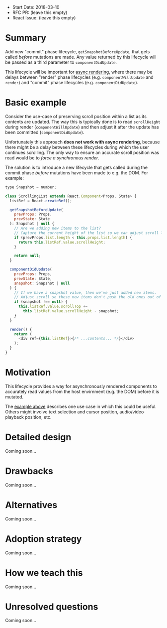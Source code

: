 - Start Date: 2018-03-10
- RFC PR: (leave this empty)
- React Issue: (leave this empty)

# Summary

Add new "commit" phase lifecycle, `getSnapshotBeforeUpdate`, that gets called _before_ mutations are made. Any value returned by this lifecycle will be passed as a third parameter to `componentDidUpdate`.

This lifecycle will be important for [async rendering](https://reactjs.org/blog/2018/03/01/sneak-peek-beyond-react-16.html), where there may be delays between "render" phase lifecycles (e.g. `componentWillUpdate` and `render`) and "commit" phase lifecycles (e.g. `componentDidUpdate`).

# Basic example

Consider the use-case of preserving scroll position within a list as its contents are updated. The way this is typically done is to read `scrollHeight` during render (`componentWillUpdate`) and then adjust it after the update has been committed (`componentDidUpdate`).

Unfortunately this approach **does not work with async rendering**, because there might be a delay between these lifecycles during which the user continues scrolling. The only way to ensure an accurate scroll position was read would be to _force a synchronous render_.

The solution is to introduce a new lifecycle that gets called during the commit phase _before_ mutations have been made to e.g. the DOM. For example:

```js
type Snapshot = number;

class ScrollingList extends React.Component<Props, State> {
  listRef = React.createRef();

  getSnapshotBeforeUpdate(
    prevProps: Props,
    prevState: State
  ): Snapshot | null {
    // Are we adding new items to the list?
    // Capture the current height of the list so we can adjust scroll later.
    if (prevProps.list.length < this.props.list.length) {
      return this.listRef.value.scrollHeight;
    }

    return null;
  }

  componentDidUpdate(
    prevProps: Props,
    prevState: State,
    snapshot: Snapshot | null
  ) {
    // If we have a snapshot value, then we've just added new items.
    // Adjust scroll so these new items don't push the old ones out of view.
    if (snapshot !== null) {
      this.listRef.value.scrollTop +=
        this.listRef.value.scrollHeight - snapshot;
    }
  }

  render() {
    return (
      <div ref={this.listRef}>{/* ...contents... */}</div>
    );
  }
}
```

# Motivation

This lifecycle provides a way for asynchronously rendered components to accurately read values from the host envirnment (e.g. the DOM) before it is mutated.

The [example above](#basic-example) describes one use case in which this could be useful. Others might involve text selection and cursor position, audio/video playback position, etc.

# Detailed design

Coming soon...

# Drawbacks

Coming soon...

# Alternatives

Coming soon...

# Adoption strategy

Coming soon...

# How we teach this

Coming soon...

# Unresolved questions

Coming soon...